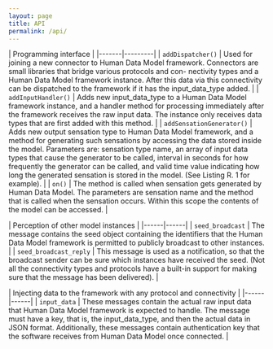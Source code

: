 ```yaml
---
layout: page
title: API
permalink: /api/
---
```



| Programming interface |
|-------|---------|
| `addDispatcher()` | Used for joining a new connector to Human Data Model framework. Connectors are small libraries that bridge various protocols and con- nectivity types and a Human Data Model framework instance. After this data via this connectivity can be dispatched to the framework if it has the input_data_type added. |
| `addInputHandler()` | Adds new input_data_type to a Human Data Model framework instance, and a handler method for processing immediately after the framework receives the raw input data. The instance only receives data types that are first added with this method. |
| `addSensationGenerator()` | Adds new output sensation type to Human Data Model framework, and a method for generating such sensations by accessing the data stored inside the model. Parameters are: sensation type name, an array of input data types that cause the generator to be called, interval in seconds  for how frequently the generator can be called, and valid time value indicating how long the generated sensation is stored in the model. (See Listing R. 1 for example). |
| `on()` | The method is called when sensation gets generated by Human Data Model. The parameters are sensation name and the method that is called when the sensation occurs. Within this scope the contents of the model can be accessed. |

| Perception of other model instances |
|------|------|
| `seed_broadcast` | The message contains the seed object containing the identifiers that the Human Data Model framework is permitted to publicly broadcast to other instances. |
| `seed_broadcast_reply` | This message is used as a notification, so that the broadcast sender can be sure which instances have received the seed. (Not all the connectivity types and protocols have a built-in support for making sure that the message has been delivered). |

| Injecting data to the framework with any protocol and connectivity |
|------|------|
| `input_data` | These messages contain the actual raw input data that Human Data Model framework is expected to handle. The message must have a key, that is, the input_data_type, and then the actual data in JSON format. Additionally, these messages contain authentication key that the software receives from Human Data Model once connected. |
